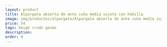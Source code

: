 ```yaml
---
layout: product
title: Alpargata abierta de ante cuña media sujeta con hebilla 
image: img/productos/alpargata/Alpargata abierta de ante cuña media sujeta con hebilla =54 =beige crudo gaimo.webp
price: 54 
tags: beige crudo gaimo
description: 
order: 0
---
```

